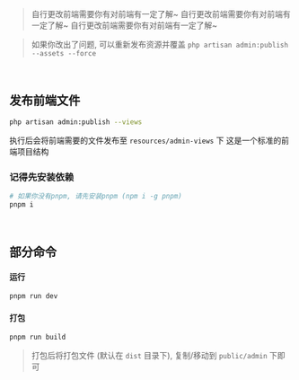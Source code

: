 
> 自行更改前端需要你有对前端有一定了解~ 
> 自行更改前端需要你有对前端有一定了解~ 
> 自行更改前端需要你有对前端有一定了解~



> 如果你改出了问题, 可以重新发布资源并覆盖 
> `php artisan admin:publish --assets --force`

<br>

## 发布前端文件

```bash
php artisan admin:publish --views
```

执行后会将前端需要的文件发布至 `resources/admin-views` 下
这是一个标准的前端项目结构

### 记得先安装依赖

```bash
# 如果你没有pnpm, 请先安装pnpm (npm i -g pnpm)
pnpm i
```

<br>

## 部分命令


#### 运行

```bash
pnpm run dev
```

#### 打包

```bash
pnpm run build
```


> 打包后将打包文件 (默认在 `dist` 目录下), 复制/移动到 `public/admin` 下即可
